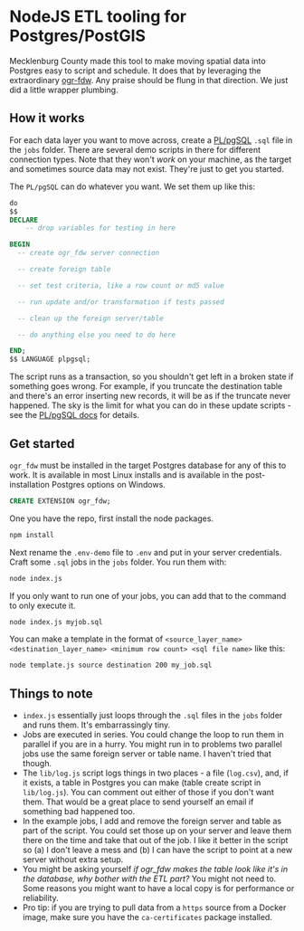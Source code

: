 # NodeJS ETL tooling for Postgres/PostGIS

Mecklenburg County made this tool to make moving spatial data into Postgres easy to script and schedule. It does that by leveraging the extraordinary [ogr-fdw](https://github.com/pramsey/pgsql-ogr-fdw). Any praise should be flung in that direction. We just did a little wrapper plumbing.

## How it works

For each data layer you want to move across, create a [PL/pgSQL](https://www.postgresql.org/docs/current/plpgsql.html) `.sql` file in the `jobs` folder. There are several demo scripts in there for different connection types. Note that they won't *work* on your machine, as the target and sometimes source data may not exist. They're just to get you started.

The `PL/pgSQL` can do whatever you want. We set them up like this:

```sql
do
$$
DECLARE
	-- drop variables for testing in here

BEGIN
  -- create ogr_fdw server connection

  -- create foreign table

  -- set test criteria, like a row count or md5 value

  -- run update and/or transformation if tests passed

  -- clean up the foreign server/table

  -- do anything else you need to do here

END;
$$ LANGUAGE plpgsql;
```

The script runs as a transaction, so you shouldn't get left in a broken state if something goes wrong. For example, if you truncate the destination table and there's an error inserting new records, it will be as if the truncate never happened. The sky is the limit for what you can do in these update scripts - see the [PL/pgSQL docs](https://www.postgresql.org/docs/current/plpgsql.html) for details.

## Get started

`ogr_fdw` must be installed in the target Postgres database for any of this to work. It is available in most Linux installs and is available in the post-installation Postgres options on Windows.

```sql
CREATE EXTENSION ogr_fdw;
```

One you have the repo, first install the node packages.

```bash
npm install
```

Next rename the `.env-demo` file to `.env` and put in your server credentials. Craft some `.sql` jobs in the `jobs` folder. You run them with:

```bash
node index.js
```

If you only want to run one of your jobs, you can add that to the command to only execute it.

```bash
node index.js myjob.sql
```

You can make a template in the format of `<source_layer_name> <destination_layer_name> <minimum row count> <sql file name>` like this:

```bash
node template.js source destination 200 my_job.sql
```

## Things to note

* `index.js` essentially just loops through the `.sql` files in the `jobs` folder and runs them. It's embarrassingly tiny.
* Jobs are executed in series. You could change the loop to run them in parallel if you are in a hurry. You might run in to problems two parallel jobs use the same foreign server or table name. I haven't tried that though.
* The `lib/log.js` script logs things in two places - a file (`log.csv`), and, if it exists, a table in Postgres you can make (table create script in `lib/log.js`). You can comment out either of those if you don't want them. That would be a great place to send yourself an email if something bad happened too.
* In the example jobs, I add and remove the foreign server and table as part of the script. You could set those up on your server and leave them there on the time and take that out of the job. I like it better in the script so (a) I don't leave a mess and (b) I can have the script to point at a new server without extra setup.
* You might be asking yourself *if ogr_fdw makes the table look like it's in the database, why bother with the ETL part?* You might not need to. Some reasons you might want to have a local copy is for performance or reliability.
* Pro tip: if you are trying to pull data from a `https` source from a Docker image, make sure you have the `ca-certificates` package installed.